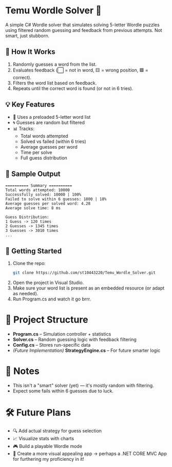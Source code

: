 # Temu Wordle Solver 🎯

A simple C# Wordle solver that simulates solving 5-letter Wordle puzzles using filtered random guessing and feedback from previous attempts. Not smart, just stubborn.

## 🧠 How It Works

1. Randomly guesses a word from the list.
2. Evaluates feedback (⬜ = not in word, 🟨 = wrong position, 🟩 = correct).
3. Filters the word list based on feedback.
4. Repeats until the correct word is found (or not in 6 tries).

## 💡 Key Features

- 📄 Uses a preloaded 5-letter word list
- 🌀 Guesses are random but filtered
- 📊 Tracks:
  - Total words attempted
  - Solved vs failed (within 6 tries)
  - Average guesses per word
  - Time per solve
  - Full guess distribution

## 🧪 Sample Output
```
========== Summary ==========
Total words attempted: 10000
Successfully solved: 10000 | 100%
Failed to solve within 6 guesses: 1800 | 18%
Average guesses per solved word: 4.28
Average solve time: 8 ms

Guess Distribution:
1 Guess -> 120 times
2 Guesses -> 1345 times
3 Guesses -> 3010 times
...
```
## 🚀 Getting Started

1. Clone the repo:
   ```bash
   git clone https://github.com/st10443220/Temu_Wordle_Solver.git
   ```
2. Open the project in Visual Studio.
3. Make sure your word list is present as an embedded resource (or adapt as needed).
4. Run Program.cs and watch it go brrr.

# 📂 Project Structure

- **Program.cs** – Simulation controller + statistics  
- **Solver.cs** – Random guessing logic with feedback filtering  
- **Config.cs** – Stores run-specific data  
- *(Future Implementation)* **StrategyEngine.cs** – For future smarter logic  

# 📌 Notes

- This isn't a "smart" solver (yet) — it's mostly random with filtering.  
- Expect some fails within 6 guesses due to luck.  

# 🛠 Future Plans

- 🔍 Add actual strategy for guess selection  
- 📈 Visualize stats with charts  
- 🎮 Build a playable Wordle mode
- 🎨 Create a more visual appealing app
    -> perhaps a .NET CORE MVC App for furthering my proficiency in it!

